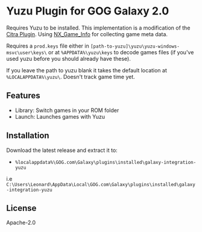 # Yuzu Plugin for GOG Galaxy 2.0

Requires Yuzu to be installed. This implementation is a modification of the [Citra Plugin](https://github.com/j-selby/galaxy-integration-citra). Using [NX_Game_Info](https://github.com/garoxas/NX_Game_Info) for collecting game meta data.

Requires a `prod.keys` file either in `[path-to-yuzu]\yuzu\yuzu-windows-msvc\user\keys\` or at `%APPDATA%\yuzu\keys` to decode games files (if you've used yuzu before you should already have these).

If you leave the path to yuzu blank it takes the default location at `%LOCALAPPDATA%\yuzu\`.
Doesn't track game time yet.

## Features

* Library: Switch games in your ROM folder
* Launch: Launches games with Yuzu

## Installation

Download the latest release and extract it to:
- `%localappdata%\GOG.com\Galaxy\plugins\installed\galaxy-integration-yuzu`


i.e 
`C:\Users\Leonard\AppData\Local\GOG.com\Galaxy\plugins\installed\galaxy-integration-yuzu`

## License

Apache-2.0
